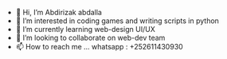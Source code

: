 - 👋 Hi, I’m Abdirizak abdalla
- 👀 I’m interested in coding games and writing scripts in python
- 🌱 I’m currently learning web-design UI/UX
- 💞️ I’m looking to collaborate on web-dev team
- 📫 How to reach me ... whatsapp : +252611430930

<!---
Abdirizak8899/Abdirizak8899 is a ✨ special ✨ repository because its `README.md` (this file) appears on your GitHub profile.
You can click the Preview link to take a look at your changes.
--->
